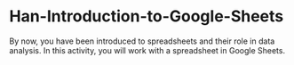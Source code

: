 # Han-Introduction-to-Google-Sheets
By now, you have been introduced to spreadsheets and their role in data analysis. In this activity, you will work with a spreadsheet in Google Sheets.
